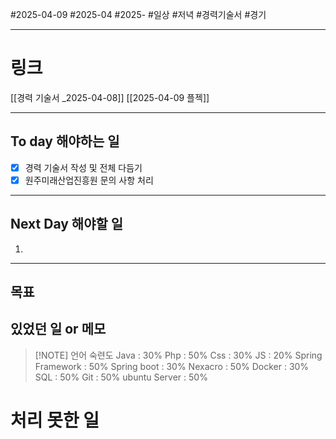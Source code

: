 #2025-04-09 #2025-04 #2025-
#일상 #저녁 #경력기술서 #경기

-------
# 링크
[[경력 기술서 _2025-04-08]]
[[2025-04-09 플젝]]

---
## To day 해야하는 일
- [x] 경력 기술서 작성 및 전체 다듬기
- [x] 원주미래산업진흥원 문의 사항 처리

---
## Next Day 해야할 일
1. 

---

## 목표


## 있었던 일  or 메모


> [!NOTE] 언어 숙련도
> Java : 30%
> Php : 50%
> Css : 30%
> JS : 20%
> Spring Framework : 50%
> Spring boot : 30%
> Nexacro : 50%
> Docker : 30%
> SQL : 50% 
> Git : 50%
> ubuntu Server : 50%
> 



# 처리 못한 일